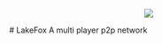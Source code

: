 <p align="center">
<img src="https://cdn.rawgit.com/lakefox/LakeFox/4dfc27d8/lakefox.png">
</p>
# LakeFox
A multi player p2p network

